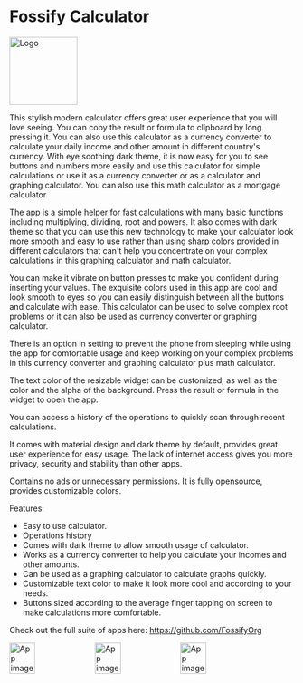 # Fossify Calculator

<img alt="Logo" src="graphics/icon.png" width="120" />

This stylish modern calculator offers great user experience that you will love seeing. You can copy the result or formula to clipboard by long pressing it. You
can also use this calculator as a currency converter to calculate your daily income and other amount in different country's currency. With eye soothing dark
theme, it is now easy for you to see buttons and numbers more easily and use this calculator for simple calculations or use it as a currency converter or as a
calculator and graphing calculator. You can also use this math calculator as a mortgage calculator

The app is a simple helper for fast calculations with many basic functions including multiplying, dividing, root and powers. It also comes with dark theme so
that you can use this new technology to make your calculator look more smooth and easy to use rather than using sharp colors provided in different calculators
that can't help you concentrate on your complex calculations in this graphing calculator and math calculator.

You can make it vibrate on button presses to make you confident during inserting your values. The exquisite colors used in this app are cool and look smooth to
eyes so you can easily distinguish between all the buttons and calculate with ease. This calculator can be used to solve complex root problems or it can also be
used as currency converter or graphing calculator.

There is an option in setting to prevent the phone from sleeping while using the app for comfortable usage and keep working on your complex problems in this
currency converter and graphing calculator plus math calculator.

The text color of the resizable widget can be customized, as well as the color and the alpha of the background. Press the result or formula in the widget to
open the app.

You can access a history of the operations to quickly scan through recent calculations.

It comes with material design and dark theme by default, provides great user experience for easy usage. The lack of internet access gives you more privacy,
security and stability than other apps.

Contains no ads or unnecessary permissions. It is fully opensource, provides customizable colors.

Features:

- Easy to use calculator.
- Operations history
- Comes with dark theme to allow smooth usage of calculator.
- Works as a currency converter to help you calculate your incomes and other amounts.
- Can be used as a graphing calculator to calculate graphs quickly.
- Customizable text color to make it look more cool and according to your needs.
- Buttons sized according to the average finger tapping on screen to make calculations more comfortable.

Check out the full suite of apps here:
https://github.com/FossifyOrg

<div style="display:flex;">
<img alt="App image" src="fastlane/metadata/android/en-US/images/phoneScreenshots/1_en-US.jpeg" width="30%">
<img alt="App image" src="fastlane/metadata/android/en-US/images/phoneScreenshots/2_en-US.jpeg" width="30%">
<img alt="App image" src="fastlane/metadata/android/en-US/images/phoneScreenshots/3_en-US.jpeg" width="30%">
</div>

